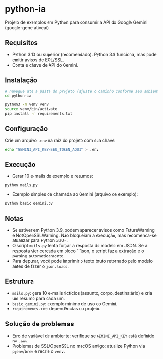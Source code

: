 # python-ia

Projeto de exemplos em Python para consumir a API do Google Gemini (google-generativeai).

## Requisitos
- Python 3.10 ou superior (recomendado). Python 3.9 funciona, mas pode emitir avisos de EOL/SSL.
- Conta e chave de API do Gemini.

## Instalação
```bash
# navegue até a pasta do projeto (ajuste o caminho conforme seu ambiente)
cd python-ia

python3 -m venv venv
source venv/bin/activate
pip install -r requirements.txt
```

## Configuração
Crie um arquivo `.env` na raiz do projeto com sua chave:
```bash
echo "GEMINI_API_KEY=SEU_TOKEN_AQUI" > .env
```

## Execução
- Gerar 10 e-mails de exemplo e resumos:
```bash
python mails.py
```

- Exemplo simples de chamada ao Gemini (arquivo de exemplo):
```bash
python basic_gemini.py
```

## Notas
- Se estiver em Python 3.9, podem aparecer avisos como FutureWarning e NotOpenSSLWarning. Não bloqueiam a execução, mas recomenda-se atualizar para Python 3.10+.
- O script `mails.py` tenta forçar a resposta do modelo em JSON. Se a resposta vier cercada em bloco ```json, o script faz a extração e o parsing automaticamente.
- Para depurar, você pode imprimir o texto bruto retornado pelo modelo antes de fazer o `json.loads`.

## Estrutura
- `mails.py`: gera 10 e-mails fictícios (assunto, corpo, destinatário) e cria um resumo para cada um.
- `basic_gemini.py`: exemplo mínimo de uso do Gemini.
- `requirements.txt`: dependências do projeto.

## Solução de problemas
- Erro de variável de ambiente: verifique se `GEMINI_API_KEY` está definido no `.env`.
- Problemas de SSL/OpenSSL no macOS antigo: atualize Python via `pyenv`/`brew` e recrie o `venv`.
